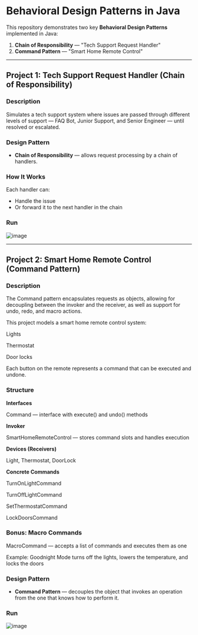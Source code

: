 # Behavioral Design Patterns in Java

This repository demonstrates two key **Behavioral Design Patterns** implemented in Java:

1. **Chain of Responsibility** — "Tech Support Request Handler"
2. **Command Pattern** — "Smart Home Remote Control"

---

## Project 1: Tech Support Request Handler (Chain of Responsibility)

### Description
Simulates a tech support system where issues are passed through different levels of support — FAQ Bot, Junior Support, and Senior Engineer — until resolved or escalated.

### Design Pattern
- **Chain of Responsibility** — allows request processing by a chain of handlers.

### How It Works
Each handler can:
- Handle the issue
- Or forward it to the next handler in the chain


###  Run
![image](https://github.com/user-attachments/assets/f1af9acf-525e-413b-8e85-69979603fce2)

---

## Project 2: Smart Home Remote Control (Command Pattern)

### Description
The Command pattern encapsulates requests as objects, allowing for decoupling between the invoker and the receiver, as well as support for undo, redo, and macro actions.

This project models a smart home remote control system:

Lights

Thermostat

Door locks

Each button on the remote represents a command that can be executed and undone.

### Structure
**Interfaces**

Command — interface with execute() and undo() methods

**Invoker**

SmartHomeRemoteControl — stores command slots and handles execution

**Devices (Receivers)**

Light, Thermostat, DoorLock

**Concrete Commands**

TurnOnLightCommand

TurnOffLightCommand

SetThermostatCommand

LockDoorsCommand

### Bonus: Macro Commands
MacroCommand — accepts a list of commands and executes them as one

Example: Goodnight Mode turns off the lights, lowers the temperature, and locks the doors

### Design Pattern
- **Command Pattern** — decouples the object that invokes an operation from the one that knows how to perform it.

### Run
![image](https://github.com/user-attachments/assets/eef1f733-f88b-42d1-a080-39e3a49fa0ef)




